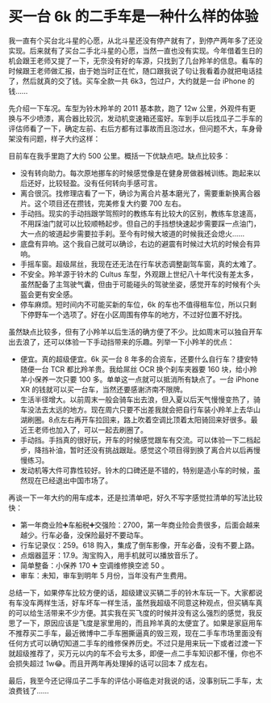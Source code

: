 # 买一台 6k 的二手车是一种什么样的体验

  我一直有个买台北斗星的心愿，从北斗星还没有停产就有了，到停产两年多了还没实现。后来就有了买台二手北斗星的心愿，当然一直也没有实现。今年借着生日的机会跟王老师又提了一下，无奈没有好的车源，只找到了几台羚羊的信息。看车的时候跟王老师做汇报，由于她当时正在忙，随口跟我说了句让我看着办就把电话挂了，然后就真的交了钱。买车全款一共 6k3，包过户，大约就是一台 iPhone 的钱……

  先介绍一下车况。车型为铃木羚羊的 2011 基本款，跑了 12w 公里，外观件有更换与不少喷漆，离合器比较沉，发动机变速箱还蛮好。车到手以后找瓜子二手车的评估师看了一下，确定左前、右后方都有过事故而且泡过水，但问题不大，车身骨架没有问题，样子大约这样：

  目前车在我手里跑了大约 500 公里。概括一下优缺点吧。缺点比较多：

- 没有转向助力。每次原地挪车的时候感觉像是在健身房做器械训练。跑起来以后还好，比较轻盈。没有任何转向手感可言。
- 离合很沉。找修理店看了一下，确诊为离合片基本磨光了，需要重新换离合器片。这个项目还在攒钱，完美修复大约要 700 左右。
- 手动挡。现实的手动挡跟学驾照时的教练车有比较大的区别，教练车怠速高，不用踩油门就可以比较顺畅起步。但自己的手挡想快速起步需要踩一点油门，大一点的坡道起步需要拉手刹。至今有时候大坡道的时候我还会熄火……
- 底盘有异响。这个我自己就可以确诊，右边的避震有时候过大坑的时候会有异响。
- 手摇车窗。超级屌丝，我现在还无法在行车状态调整副驾车窗，真的太难了。
- 不安全。羚羊源于铃木的 Cultus 车型，外观跟上世纪八十年代没有差太多，虽然配备了主驾驶气囊，但由于可能碰头的驾驶坐姿，感觉开车的时候有个头盔会更有安全感。
- 停车麻烦。短时间内不可能买新的车位，6k 的车也不值得租车位，所以只剩下停野车一个选项了。好在小区周围有停车的地方，不过好位置不好找。

虽然缺点比较多，但有了小羚羊以后生活的确方便了不少。比如周末可以独自开车出去浪了，还可以体验一下手动挡带来的乐趣。列举一下小羚羊的优点：

- 便宜。真的超级便宜。6k 买一台 8 年多的合资车，还要什么自行车？捷安特随便一台 TCR 都比羚羊贵。我给屌丝 OCR 换个刹车夹器要 160 块，给小羚羊小保养一次只要 100 多。单单这一点就可以抵消所有缺点了。一台 iPhone XR 的钱就可以买一台车，当然还要感谢济南不限牌。
- 生活半径增大。以前周末一般会骑车出去浪，但入夏以后天气慢慢变热了，骑车没法去太远的地方。现在周六只要不出差我就会把自行车装小羚羊上去华山湖刷圈。8点左右再开车拉回来，路上吹着空调比顶着太阳骑回来好很多。最近王老师也加入了，可以一起去刷圈了。
- 手动挡。手挡真的很好玩，开车的时候感觉跟车有交流。可以体验一下二档起步，降挡补油，暂时还没有挑战跟趾。感觉这个项目得到换了离合片以后再慢慢练习。
- 发动机等大件可靠性较好。铃木的口碑还是不错的，特别是造小车的时候，虽然现在已经退出中国市场了。

再谈一下一年大约的用车成本，还是拉清单吧，好久不写字感觉拉清单的写法比较快：

- 第一年商业险➕车船税➕交强险：2700，第一年商业险会贵很多，后面会越来越少。行车必备，没保险最好不要动车。
- 行车记录仪：259。618 购入，集成了倒车影像，开车必备，没有不要上路。
- 点烟器蓝牙：17.9。淘宝购入，用手机就可以播放音乐了。
- 简单整备：小保养 170 ➕ 空调维修换空滤 50 。
- 审车：未知，审车到明年 5 月份，当年没有产生费用。

总结一下，如果停车比较方便的话，超级建议买辆二手的铃木车玩一下。大家都说有车没车两样生活，好车坏车一样生活，虽然我超级不同意这种观点，但买辆车真的可以给生活带来不少方便。其实我在买飞度的时候并没有这么强烈的感觉，我反思了一下，原因应该是飞度是家里用的，而且羚羊真的太便宜了。如果是家庭用车不推荐买二手车，最近微博中二手车圈撕逼真的毁三观，现在二手车市场里面没有任何方式可以确切知道二手车的维修保养历史。不过只是用来玩一下或者过渡一下就超级推荐了，买万元以内的车不会亏太多，即便一点二手车知识都不懂，你也不会损失超过 1w😂。而且开两年再处理掉的话可以回本 7 成左右。

最后，我至今还记得瓜子二手车的评估小哥临走对我说的话，没事别玩二手车，太浪费钱了……

